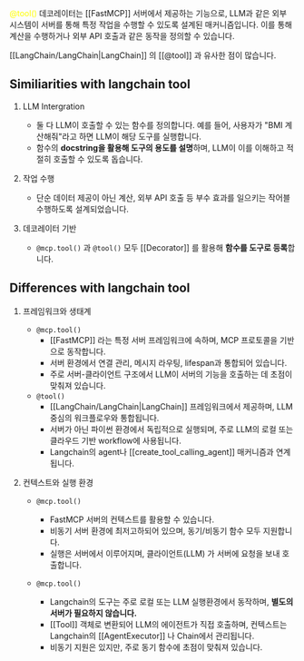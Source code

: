 <font color="#ffff00">@tool()</font> 데코레이터는 [[FastMCP]] 서버에서 제공하는 기능으로, LLM과 같은 외부 시스템이 서버를 통해 특정 작업을 수행할 수 있도록 설계된 매커니즘입니다. 이를 통해 계산을 수행하거나 외부 API 호출과 같은 동작을 정의할 수 있습니다.

[[LangChain/LangChain|LangChain]] 의 [[@tool]] 과 유사한 점이 많습니다.
## Similiarities with langchain tool

1. LLM Intergration
	- 둘 다 LLM이 호출할 수 있는 함수를 정의합니다. 예를 들어, 사용자가 "BMI 계산해줘"라고 하면 LLM이 해당 도구를 실행합니다.
	- 함수의 **docstring을 활용해 도구의 용도를 설명**하며, LLM이 이를 이해하고 적절히 호출할 수 있도록 돕습니다.

2. 작업 수행
	- 단순 데이터 제공이 아닌 계산, 외부 API 호출 등 부수 효과를 일으키는 작어블 수행하도록 설계되었습니다.

3. 데코레이터 기반
	- `@mcp.tool()` 과 `@tool()` 모두 [[Decorator]] 를 활용해 **함수를 도구로 등록**합니다.


## Differences with langchain tool

1. 프레임워크와 생태계
	- `@mcp.tool()`
		- [[FastMCP]] 라는 특정 서버 프레임워크에 속하며, MCP 프로토콜을 기반으로 동작합니다.
		- 서버 환경에서 연결 관리, 메시지 라우팅, lifespan과 통합되어 있습니다.
		- 주로 서버-클라이언트 구조에서 LLM이 서버의 기능을 호출하는 데 초점이 맞춰져 있습니다.
	- `@tool()`
		- [[LangChain/LangChain|LangChain]] 프레임워크에서 제공하며, LLM 중심의 워크플로우와 통합됩니다.
		- 서버가 아닌 파이썬 환경에서 독립적으로 실행되며, 주로 LLM의 로컬 또는 클라우드 기반 workflow에 사용됩니다.
		- Langchain의 agent나 [[create_tool_calling_agent]] 매커니즘과 연계됩니다.
		
2. 컨텍스트와 실행 환경
	- `@mcp.tool()`
		- FastMCP 서버의 컨텍스트를 활용할 수 있습니다.
		- 비동기 서버 환경에 최저고하되어 있으며, 동기/비동기 함수 모두 지원합니다.
		- 실행은 서버에서 이루어지며, 클라이언트(LLM) 가 서버에 요청을 보내 호출합니다.

	- `@mcp.tool()`
		- Langchain의 도구는 주로 로컬 또는 LLM 실행환경에서 동작하며, **별도의 서버가 필요하지 않습니다.**
		- [[Tool]] 객체로 변환되어 LLM의 에이전트가 직접 호출하며, 컨텍스트는 Langchain의 [[AgentExecutor]] 나 Chain에서 관리됩니다.
		- 비동기 지원은 있지만, 주로 동기 함수에 초점이 맞춰져 있습니다.

